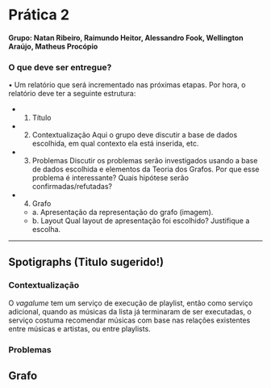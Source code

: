 # Prática 2

#### Grupo: Natan Ribeiro, Raimundo Heitor, Alessandro Fook, Wellington Araújo, Matheus Procópio

### O que deve ser entregue?
• Um relatório que será incrementado nas próximas etapas. Por hora, o relatório deve ter
a seguinte estrutura:
* 1. Título
* 2. Contextualização
Aqui o grupo deve discutir a base de dados escolhida, em qual contexto ela está
inserida, etc.
* 3. Problemas
Discutir os problemas serão investigados usando a base de dados escolhida e
elementos da Teoria dos Grafos. Por que esse problema é interessante? Quais
hipótese serão confirmadas/refutadas?
* 4. Grafo
    * a. Apresentação da representação do grafo (imagem).
    * b. Layout
      Qual layout de apresentação foi escolhido? Justifique a escolha.
---------------------------------------------------------------------------------------------------

## Spotigraphs (Titulo sugerido!)

### Contextualização

O *vagalume* tem um serviço de execução de playlist, então como serviço adicional, quando as músicas da lista já terminaram de ser executadas, o serviço costuma recomendar músicas com base nas relações existentes entre músicas e artistas, ou entre playlists.

### Problemas



## Grafo
